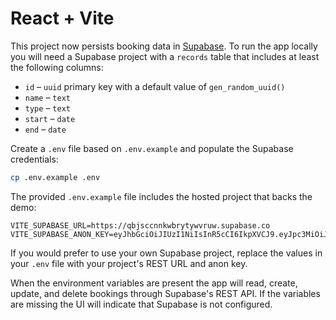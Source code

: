 # React + Vite

This project now persists booking data in [Supabase](https://supabase.com/). To run the app locally you will need a Supabase project with a `records` table that includes at least the following columns:

- `id` – `uuid` primary key with a default value of `gen_random_uuid()`
- `name` – `text`
- `type` – `text`
- `start` – `date`
- `end` – `date`

Create a `.env` file based on `.env.example` and populate the Supabase credentials:

```bash
cp .env.example .env
```

The provided `.env.example` file includes the hosted project that backs the demo:

```
VITE_SUPABASE_URL=https://qbjsccnnkwbrytywvruw.supabase.co
VITE_SUPABASE_ANON_KEY=eyJhbGciOiJIUzI1NiIsInR5cCI6IkpXVCJ9.eyJpc3MiOiJzdXBhYmFzZSIsInJlZiI6InFianNjY25ua3dicnl0eXd2cnV3Iiwicm9sZSI6ImFub24iLCJpYXQiOjE3NjA3MDI5OTMsImV4cCI6MjA3NjI3ODk5M30.J4qLO8w4kkO1V2B0PibVhWuOBROxsUzLcCUPMhvwFXU
```

If you would prefer to use your own Supabase project, replace the values in your `.env` file with your project's REST URL and anon key.

When the environment variables are present the app will read, create, update, and delete bookings through Supabase's REST API. If the variables are missing the UI will indicate that Supabase is not configured.
